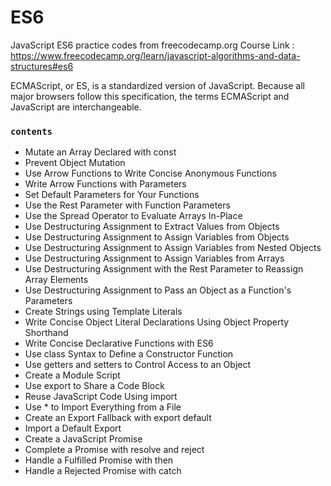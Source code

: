 # ES6
JavaScript ES6 practice codes from freecodecamp.org 
Course Link : https://www.freecodecamp.org/learn/javascript-algorithms-and-data-structures#es6


ECMAScript, or ES, is a standardized version of JavaScript. Because all major browsers follow this specification, the terms ECMAScript and JavaScript are interchangeable.
### `contents`
 *  Mutate an Array Declared with const
* Prevent Object Mutation
* Use Arrow Functions to Write Concise Anonymous Functions
* Write Arrow Functions with Parameters
*  Set Default Parameters for Your Functions
*  Use the Rest Parameter with Function Parameters
*  Use the Spread Operator to Evaluate Arrays In-Place
*  Use Destructuring Assignment to Extract Values from Objects
* Use Destructuring Assignment to Assign Variables from Objects
* Use Destructuring Assignment to Assign Variables from Nested Objects
* Use Destructuring Assignment to Assign Variables from Arrays
* Use Destructuring Assignment with the Rest Parameter to Reassign Array Elements
* Use Destructuring Assignment to Pass an Object as a Function's Parameters
* Create Strings using Template Literals
* Write Concise Object Literal Declarations Using Object Property Shorthand
* Write Concise Declarative Functions with ES6
* Use class Syntax to Define a Constructor Function
* Use getters and setters to Control Access to an Object
* Create a Module Script
* Use export to Share a Code Block
* Reuse JavaScript Code Using import
* Use * to Import Everything from a File
* Create an Export Fallback with export default
* Import a Default Export
* Create a JavaScript Promise
* Complete a Promise with resolve and reject
* Handle a Fulfilled Promise with then
* Handle a Rejected Promise with catch

